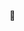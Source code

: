 👀

<!---
edwicito/edwicito is a ✨ special ✨ repository because its `README.md` (this file) appears on your GitHub profile.
You can click the Preview link to take a look at your changes.
--->

